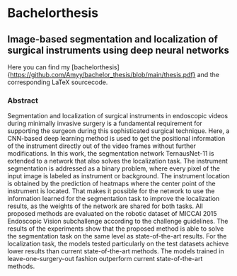 # Bachelorthesis
## Image-based segmentation and localization of surgical instruments using deep neural networks
Here you can find my [bachelorthesis]{https://github.com/Amyy/bachelor_thesis/blob/main/thesis.pdf} and the corresponding LaTeX sourcecode.

### Abstract
Segmentation and localization of surgical instruments in endoscopic videos during minimally
invasive surgery is a fundamental requirement for supporting the surgeon during this
sophisticated surgical technique. Here, a CNN-based deep learning method is used to get
the positional information of the instrument directly out of the video frames without further
modifications. In this work, the segmentation network TernausNet-11 is extended to a
network that also solves the localization task. The instrument segmentation is addressed
as a binary problem, where every pixel of the input image is labeled as instrument or
background. The instrument location is obtained by the prediction of heatmaps where the
center point of the instrument is located. That makes it possible for the network to use
the information learned for the segmentation task to improve the localization results, as
the weights of the network are shared for both tasks. All proposed methods are evaluated
on the robotic dataset of MICCAI 2015 Endoscopic Vision subchallenge according to the
challenge guidelines. The results of the experiments show that the proposed method is
able to solve the segmentation task on the same level as state-of-the-art results. For the
localization task, the models tested particularly on the test datasets achieve lower results
than current state-of-the-art methods. The models trained in leave-one-surgery-out fashion
outperform current state-of-the-art methods.

